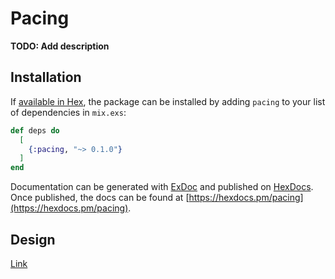 # Pacing

**TODO: Add description**

## Installation

If [available in Hex](https://hex.pm/docs/publish), the package can be installed
by adding `pacing` to your list of dependencies in `mix.exs`:

```elixir
def deps do
  [
    {:pacing, "~> 0.1.0"}
  ]
end
```

Documentation can be generated with [ExDoc](https://github.com/elixir-lang/ex_doc)
and published on [HexDocs](https://hexdocs.pm). Once published, the docs can
be found at [https://hexdocs.pm/pacing](https://hexdocs.pm/pacing).

## Design
[Link](https://docs.google.com/presentation/d/107nLko08f0Qs4Bp96nWM2pObptnLkj_tUjgiqPACIZ0/edit#slide=id.g1432527e130_0_0)

